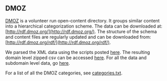 ## DMOZ

[DMOZ](http://www.dmoz.org/) is a volunteer run open-content directory. It groups similar content into a hierarchical categorization scheme. The data can be downloaded at: [http://rdf.dmoz.org/](http://rdf.dmoz.org/). The structure of the schema and content files are regularly updated and can be downloaded from: [http://rdf.dmoz.org/rdf/](http://rdf.dmoz.org/rdf/). 

We parsed the XML data using the scripts posted [here](https://github.com/suriyan/dmoz_csv). The resulting domain level zipped csv can be accessed [here](dmoz_domain_category). For all the data and subdomain level data, go [here](https://github.com/suriyan/data/dmoz_csv).

For a list of all the DMOZ categories, see [categories.txt](categories.txt). 